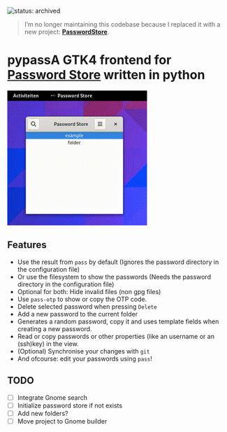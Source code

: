 
![status: archived](https://img.shields.io/badge/status-archived-red)

> I’m no longer maintaining this codebase because I replaced it with a new project: **[PasswordStore](https://github.com/noobping/PasswordStore)**.

# pypassA GTK4 frontend for [Password Store](https://www.passwordstore.org/) written in python


![demo](demo.gif)

## Features
 - Use the result from `pass` by default (Ignores the password directory in the configuration file)
 - Or use the filesystem to show the passwords (Needs the password directory in the configuration file)
 - Optional for both: Hide invalid files (non gpg files)
 - Use `pass-otp` to show or copy the OTP code.
 - Delete selected password when pressing `Delete`
 - Add a new password to the current folder
 - Generates a random password, copy it and uses template fields when creating a new password.
 - Read or copy passwords or other properties (like an username or an (ssh)key) in the view.
 - (Optional) Synchronise your changes with `git`
 - And ofcourse: edit your passwords using `pass`!

## TODO
 - [ ] Integrate Gnome search
 - [ ] Initialize password store if not exists
 - [ ] Add new folders?
 - [ ] Move project to Gnome builder
